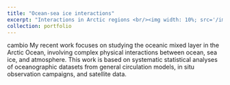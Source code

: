 ```yaml
---
title: "Ocean-sea ice interactions"
excerpt: "Interactions in Arctic regions <br/><img width: 10%; src='/images/nemo_EXP_contorl_mldnorth_spatial19702021_septmars.png'>"
collection: portfolio
---
```

cambio
My recent work focuses on studying the oceanic mixed layer in the Arctic Ocean, involving complex physical interactions between ocean, sea ice, and atmosphere. This work is based on systematic statistical analyses of oceanographic datasets from general circulation models, in situ observation campaigns, and satellite data.
